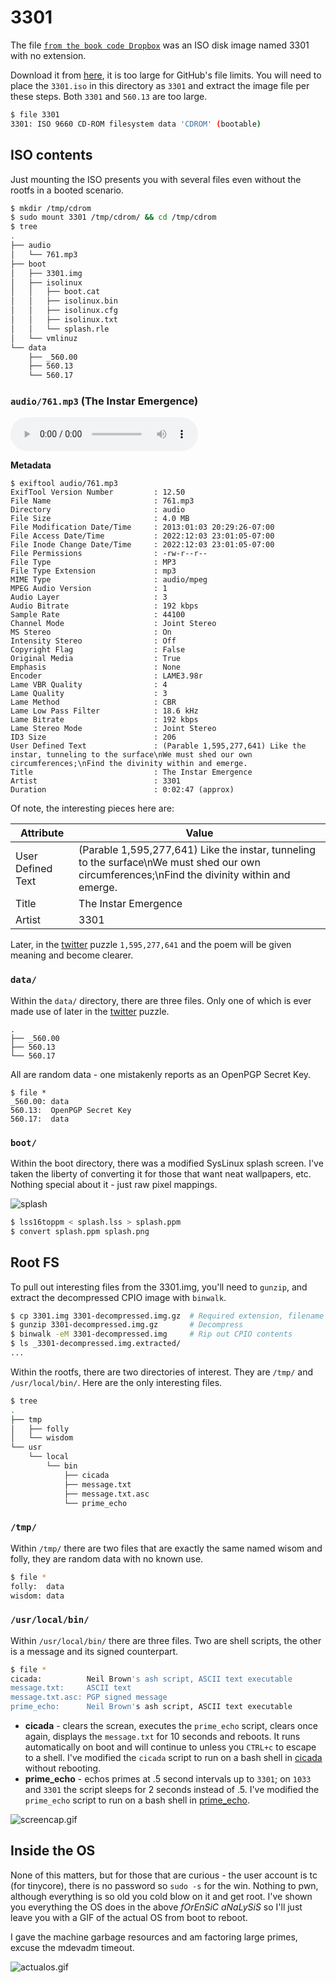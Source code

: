 # 3301

The file [`from the book code Dropbox`](../001-232.jpg/README.md#solving-the-book-code) was an ISO disk image named 3301 with no extension.

Download it from [here](https://archive.org/download/https-www.dropbox.com-s-r7sgeb5dtmzj14s-3301/3301.iso), it is too large for GitHub's file
limits. You will need to place the `3301.iso` in this directory as `3301` and extract the image file per these steps. Both `3301` and `560.13`
are too large.

```bash
$ file 3301
3301: ISO 9660 CD-ROM filesystem data 'CDROM' (bootable)
```

## ISO contents

Just mounting the ISO presents you with several files even without the rootfs in a booted scenario.

```bash
$ mkdir /tmp/cdrom
$ sudo mount 3301 /tmp/cdrom/ && cd /tmp/cdrom
$ tree
.
├── audio
│   └── 761.mp3
├── boot
│   ├── 3301.img
│   ├── isolinux
│   │   ├── boot.cat
│   │   ├── isolinux.bin
│   │   ├── isolinux.cfg
│   │   ├── isolinux.txt
│   │   └── splash.rle
│   └── vmlinuz
└── data
    ├── _560.00
    ├── 560.13
    └── 560.17
```

### `audio/761.mp3` (The Instar Emergence)

<audio src="./3301-contents/audio/761.mp3" controls="controls">
Your browser does not support the audio element.
</audio>

**Metadata**

```
$ exiftool audio/761.mp3
ExifTool Version Number         : 12.50
File Name                       : 761.mp3
Directory                       : audio
File Size                       : 4.0 MB
File Modification Date/Time     : 2013:01:03 20:29:26-07:00 
File Access Date/Time           : 2022:12:03 23:01:05-07:00
File Inode Change Date/Time     : 2022:12:03 23:01:05-07:00
File Permissions                : -rw-r--r--
File Type                       : MP3
File Type Extension             : mp3
MIME Type                       : audio/mpeg
MPEG Audio Version              : 1
Audio Layer                     : 3
Audio Bitrate                   : 192 kbps
Sample Rate                     : 44100 
Channel Mode                    : Joint Stereo
MS Stereo                       : On
Intensity Stereo                : Off
Copyright Flag                  : False 
Original Media                  : True
Emphasis                        : None
Encoder                         : LAME3.98r
Lame VBR Quality                : 4
Lame Quality                    : 3
Lame Method                     : CBR
Lame Low Pass Filter            : 18.6 kHz
Lame Bitrate                    : 192 kbps
Lame Stereo Mode                : Joint Stereo
ID3 Size                        : 206
User Defined Text               : (Parable 1,595,277,641) Like the instar, tunneling to the surface\nWe must shed our own circumferences;\nFind the divinity within and emerge.
Title                           : The Instar Emergence
Artist                          : 3301
Duration                        : 0:02:47 (approx)
```

Of note, the interesting pieces here are:

|Attribute|Value|
|---|---|
|User Defined Text|(Parable 1,595,277,641) Like the instar, tunneling to the surface\nWe must shed our own circumferences;\nFind the divinity within and emerge.|
|Title|The Instar Emergence|
|Artist|3301|

Later, in the [twitter](../003-twitter/README.md#gematria) puzzle `1,595,277,641` and the poem will be given meaning and become clearer.

### `data/`

Within the `data/` directory, there are three files. Only one of which is ever made use of later in the [twitter](../003-twitter/README.md#xor) puzzle.

```
.
├── _560.00
├── 560.13
└── 560.17
```

All are random data - one mistakenly reports as an OpenPGP Secret Key.

```
$ file *
_560.00: data
560.13:  OpenPGP Secret Key
560.17:  data
```

### `boot/`

Within the boot directory, there was a modified SysLinux splash screen. I've taken the liberty of converting it for those that want neat wallpapers, etc. Nothing special about it - just raw pixel mappings.

![splash](./splash.png)

```bash
$ lss16toppm < splash.lss > splash.ppm
$ convert splash.ppm splash.png
```

## Root FS

To pull out interesting files from the 3301.img, you'll need to `gunzip`, and extract the decompressed CPIO image with `binwalk`.

```bash
$ cp 3301.img 3301-decompressed.img.gz  # Required extension, filename too so original doesn't get overwritten
$ gunzip 3301-decompressed.img.gz       # Decompress
$ binwalk -eM 3301-decompressed.img     # Rip out CPIO contents
$ ls _3301-decompressed.img.extracted/
...
```

Within the rootfs, there are two directories of interest. They are `/tmp/` and `/usr/local/bin/`. Here are the only interesting files.

```bash
$ tree
.
├── tmp
│   ├── folly
│   └── wisdom
└── usr
    └── local
        └── bin
            ├── cicada
            ├── message.txt
            ├── message.txt.asc
            └── prime_echo
```

### `/tmp/`

Within `/tmp/` there are two files that are exactly the same named wisom and folly, they are random data with no known use.

```bash
$ file *
folly:  data
wisdom: data
```

### `/usr/local/bin/`

Within `/usr/local/bin/` there are three files. Two are shell scripts, the other is a message and its signed counterpart.

```bash
$ file *
cicada:          Neil Brown's ash script, ASCII text executable
message.txt:     ASCII text
message.txt.asc: PGP signed message
prime_echo:      Neil Brown's ash script, ASCII text executable
```

- **cicada** - clears the screan, executes the `prime_echo` script, clears once again, displays the `message.txt` for 10 seconds and reboots. It runs automatically on boot and will continue to unless you `CTRL+c` to escape to a shell. I've modified the `cicada` script to run on a bash shell in [cicada](./rootfs-modified/cicada) without rebooting.
- **prime_echo** - echos primes at .5 second intervals up to `3301`; on `1033` and `3301` the script sleeps for 2 seconds instead of .5. I've modified the `prime_echo` script to run on a bash shell in [prime_echo](./rootfs-modified/prime_echo).

![screencap.gif](screencap.gif)

## Inside the OS

None of this matters, but for those that are curious - the user account is tc (for tinycore), there is no password so `sudo -s` for the win. Nothing to pwn, although everything is so old you cold blow on it and get root. I've shown you everything the OS does in the above *fOrEnSiC aNaLySiS* so I'll just leave you with a GIF of the actual OS from boot to reboot.

I gave the machine garbage resources and am factoring large primes, excuse the mdevadm timeout.

![actualos.gif](actualos.gif)
